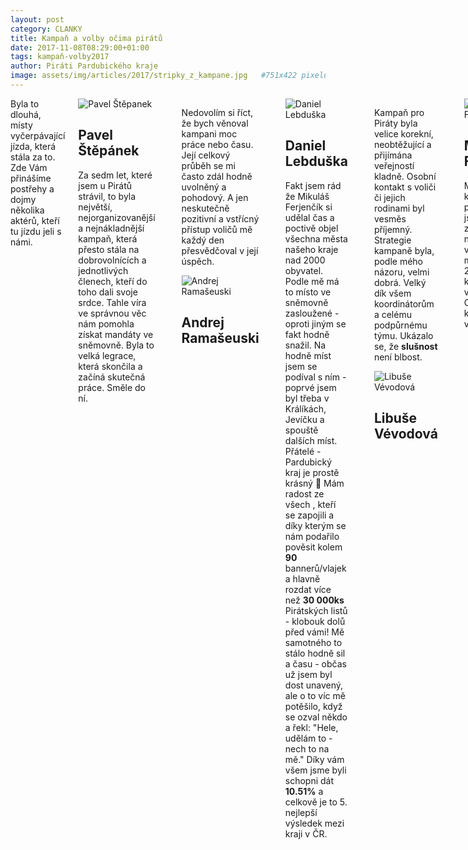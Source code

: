 ```yaml
---
layout: post
category: CLANKY
title: Kampaň a volby očima pirátů
date: 2017-11-08T08:29:00+01:00  
tags: kampaň-volby2017
author: Piráti Pardubického kraje
image: assets/img/articles/2017/stripky_z_kampane.jpg   #751x422 pixelu
---
```



<div class="medium-12 large-12 columns">
  Byla to dlouhá, místy vyčerpávající jízda, která stála za to. Zde Vám přinášíme postřehy a dojmy několika aktérů, kteří tu jízdu jeli s námi. <br> <br>
  <div class="o-media o-media--center">
   <div class="o-media__image o-media__image--lgspace">
   <img src="{{ 'pavel-stepanek.jpg' | prepend: '/assets/img/people/' | relative_url}}" alt="Pavel Štěpanek">
   <p align="center"><h2>Pavel Štěpánek</h2></p>
   </div>
   <div class="o-media__body">
   <p> Za sedm let, které jsem u Pirátů strávil, to byla největší, nejorganizovanější a nejnákladnější kampaň, která přesto stála na dobrovolnících a jednotlivých členech, kteří do toho dali svoje srdce. Tahle víra ve správnou věc nám pomohla získat mandáty ve sněmovně. Byla to velká legrace, která skončila a začíná skutečná práce. Směle do ní. </p>
   </div>
  </div>
  <hr>
  <div class="o-media o-media--center">
   <div class="o-media__body">
   <p> Nedovolím si říct, že bych věnoval kampani moc práce nebo času. Její celkový průběh se mi často zdál hodně uvolněný a pohodový. A jen neskutečně pozitivní a vstřícný přístup voličů mě každý den přesvědčoval v její úspěch.</p>
   </div>
   <div class="o-media__image o-media__image--lgspace">
   <img src="{{ 'andrej-ramaseuski.jpg' | prepend: '/assets/img/people/' | relative_url}}" alt="Andrej Ramašeuski">
   <p align="center"><h2>Andrej Ramašeuski</h2></p>
   </div>
  </div>
  <hr>
  <div class="o-media o-media--center">
   <div class="o-media__image o-media__image--lgspace">
   <img src="{{ 'daniel-lebduska.jpg' | prepend: '/assets/img/people/' | relative_url}}" alt="Daniel Lebduška">
   <p align="center"><h2>Daniel Lebduška</h2></p>
   </div>
   <div class="o-media__body">
   <p> Fakt jsem rád že Mikuláš Ferjenčík si udělal čas a poctivě objel všechna města našeho kraje nad 2000 obyvatel. Podle mě má to místo ve sněmovně zasloužené - oproti jiným se fakt hodně snažil. Na hodně míst jsem se podíval s ním - poprvé jsem byl třeba v Králíkách, Jevíčku a spouště dalších míst. Přátelé - Pardubický kraj je prostě krásný 🙂
Mám radost ze všech , kteří se zapojili a díky kterým se nám podařilo pověsit kolem <b>90</b> bannerů/vlajek a hlavně rozdat více než <b>30 000ks</b> Pirátských listů - klobouk dolů před vámi!
Mě samotného to stálo hodně sil a času - občas už jsem byl dost unavený, ale o to víc mě potěšilo, když se ozval někdo a řekl: "Hele, udělám to - nech to na mě." Díky vám všem jsme byli schopni dát <b>10.51%</b> a celkově je to 5. nejlepší výsledek mezi kraji v ČR. </p>
   </div>
  </div>
  <hr>
  <div class="o-media o-media--center">
   <div class="o-media__body">
   <p> Kampaň pro Piráty byla velice korekní, neobtěžující a přijímána veřejností kladně. Osobní kontakt s voliči či jejich rodinami byl vesměs příjemný. Strategie kampaně byla, podle mého názoru, velmi dobrá. Velký dík všem koordinátorům a celému podpůrnému týmu. Ukázalo se, že <b>slušnost</b>  není blbost. </p>
   </div>
   <div class="o-media__image o-media__image--lgspace">
   <img src="{{ 'libuse-vevodova.jpg' | prepend: '/assets/img/people/' | relative_url}}" alt="Libuše Vévodová">
   <p align="center"><h2>Libuše Vévodová</h2></p>
   </div>
  </div>
  <hr>
  <div class="o-media o-media--center">
   <div class="o-media__image o-media__image--lgspace">
   <img src="{{ 'mikulas-ferjencik.jpg' | prepend: '/assets/img/people/' | relative_url}}" alt="Mikuláš Ferjenčík">
   <p align="center"><h2>Mikuláš Ferjenčík</h2></p>
   </div>
   <div class="o-media__body">
   <p> Mně v kampani potěšilo, že jsme fakt zvládli navštívit všechna města nad 2000 lidí v kraji a parádní výsledek v Cholticích, kde jsem vyrostl. </p>
   </div>
  </div>
  <hr>
  <div class="o-media o-media--center">
   <div class="o-media__body">
   <p> Podpora, kterou jsme dostávali během kampaně byla obrovská a dávala mi energii pokračovat. Potěšil mě výsledek v Chrudimském okrese, kde jsme skončili na druhém místě s <b>9,84 %</b></p>
   </div>
   <div class="o-media__image o-media__image--lgspace">
   <img src="{{ 'zdenek-kubala.jpg' | prepend: '/assets/img/people/' | relative_url}}" alt="Zdeněk Kubala">
   <p align="center"><h2>Zdeněk Kubala</h2></p>
   </div>
  </div>
  <hr>
  <div class="o-media o-media--center">
   <div class="o-media__image o-media__image--lgspace">
   <img src="{{ 'karsten-sachs.jpg' | prepend: '/assets/img/people/' | relative_url}}" alt="Karsten Sachs">
   <p align="center"><h2>Karsten Sachs</h2></p>
   </div>
   <div class="o-media__body">
   <p> Na jaře k nám mluvil Rick Falkvinge, říkal, že možná stojíme před historickým vítězstvím, a že si tu kampaň máme hlavně <b>užívat</b>. Myslím si že se nám povedlo obojí a jsem rád že jsem byl u toho. </p>
   </div>
  </div>
  <hr>
  <div class="o-media o-media--center">
   <div class="o-media__body">
   <p> Zapojil jsem se jako nečlen Pirátské strany, protože jsem viděl, že se Piráti snaží a nemají za sebou skandály a program zaměřený na transparenci se mi líbil. Viděl jsem zápal a hromadu času, který do kampaně vkládali a to i přesto, že jejich úspěch jakožto jednotlivců byl nemožný. Oni to však dělali pro to, aby bylo v naší zemi reálně lépe. I když jsem měl před začátkem kampaně drobné pochyby, tak teď vidím, že jsou to vážně slušní, upřímní, pracovití a chytří lidé, se kterými bych rád spolupracoval dál.</p>
   </div>
   <div class="o-media__image o-media__image--lgspace">
   <img src="{{ 'filip-sedlak.jpg' | prepend: '/assets/img/people/' | relative_url}}" alt="Filip Sedlák">
   <p align="center"><h2>Filip Sedlák</h2></p>
   </div>
  </div>
</div>

